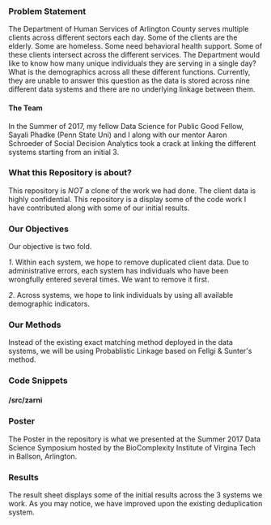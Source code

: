 ### Problem Statement
The Department of Human Services of Arlington County serves multiple clients across different sectors each day. Some of the clients are the elderly. Some are homeless. Some need behavioral health support. Some of these clients intersect across the different services.
The Department would like to know how many unique individuals they are serving in a single day? What is the demographics across all these different functions. Currently, they are unable to answer this question as the data is stored across nine different data systems and there are no underlying linkage between them.

#### The Team
In the Summer of 2017, my fellow Data Science for Public Good Fellow, Sayali Phadke (Penn State Uni) and I along with our mentor Aaron Schroeder of Social Decision Analytics took a crack at linking the different systems starting from an initial 3. 

### What this Repository is about?
This repository is *NOT* a clone of the work we had done. The client data is highly confidential. This repository is a display some of the code work I have contributed along with some of our initial results.

### Our Objectives
Our objective is two fold.

*1*. Within each system, we hope to remove duplicated client data. Due to administrative errors, each system has individuals who have been wrongfully entered several times. We want to remove it first. 

*2*. Across systems, we hope to link individuals by using all available demographic indicators.

### Our Methods

Instead of the existing exact matching method deployed in the data systems, we will be using Probablistic Linkage based on Fellgi & Sunter's method.

### Code Snippets

#### /src/zarni




##### 


### Poster
The Poster in the repository is what we presented at the Summer 2017 Data Science Symposium hosted by the BioComplexity Institute of Virgina Tech in Ballson, Arlington.

### Results
The result sheet displays some of the initial results across the 3 systems we work. As you may notice, we have improved upon the existing deduplication system.   


